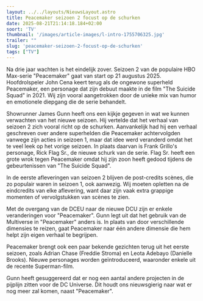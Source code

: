 ```yaml
---
layout: ../../layouts/NieuwsLayout.astro
title: Peacemaker seizoen 2 focust op de schurken
date: 2025-08-21T21:14:18.184+02:00
soort: 'TV'
thumbnail: '/images/article-images/l-intro-1755706325.jpg'
trailer: ""
slug: 'peacemaker-seizoen-2-focust-op-de-schurken'
tags: ["TV"]
---
```


Na drie jaar wachten is het eindelijk zover. Seizoen 2 van de populaire HBO
Max-serie "Peacemaker" gaat van start op 21 augustus 2025. Hoofdrolspeler John
Cena keert terug als de ongewone superheld Peacemaker, een personage dat zijn
debuut maakte in de film "The Suicide Squad" in 2021. Wij zijn vooral
aangetrokken door de unieke mix van humor en emotionele diepgang die de serie
behandelt.

Showrunner James Gunn heeft ons een kijkje gegeven in wat we kunnen verwachten
van het nieuwe seizoen. Hij vertelde dat het verhaal van seizoen 2 zich vooral
richt op de schurken. Aanvankelijk had hij een verhaal geschreven over andere
superhelden die Peacemaker achtervolgden vanwege zijn acties in seizoen 1, maar
dat idee werd veranderd omdat het te veel leek op het vorige seizoen. In plaats
daarvan is Frank Grillo's personage, Rick Flag Sr., de nieuwe schurk van de
serie. Flag Sr. heeft een grote wrok tegen Peacemaker omdat hij zijn zoon heeft
gedood tijdens de gebeurtenissen van "The Suicide Squad".

In de eerste afleveringen van seizoen 2 blijven de post-credits scènes, die zo
populair waren in seizoen 1, ook aanwezig. Wij moeten opletten na de eindcredits
van elke aflevering, want daar zijn vaak extra grappige momenten of
vervolgstukken van scènes te zien.

Met de overgang van de DCEU naar de nieuwe DCU zijn er enkele veranderingen voor
"Peacemaker". Gunn legt uit dat het gebruik van de Multiverse in "Peacemaker"
anders is. In plaats van door verschillende dimensies te reizen, gaat Peacemaker
naar één andere dimensie die hem helpt zijn eigen verhaal te begrijpen.

Peacemaker brengt ook een paar bekende gezichten terug uit het eerste seizoen,
zoals Adrian Chase (Freddie Stroma) en Leota Adebayo (Danielle Brooks). Nieuwe
personages worden geïntroduceerd, waaronder enkele uit de recente Superman-film.

Gunn heeft gesuggereerd dat er nog een aantal andere projecten in de pijplijn
zitten voor de DC Universe. Dit houdt ons nieuwsgierig naar wat er nog meer zal
komen, naast "Peacemaker".